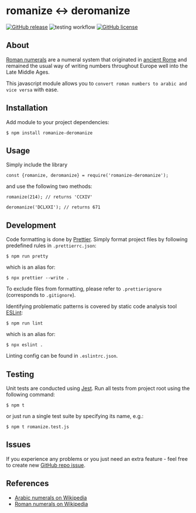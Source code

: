 # romanize &harr; deromanize

[![GitHub release](https://img.shields.io/github/release/aleksbelic/romanize-deromanize.svg?style=flat-square)](https://GitHub.com/aleksbelic/romanize-deromanize/releases/)
![testing workflow](https://github.com/aleksbelic/romanize-deromanize/actions/workflows/tests.yml/badge.svg)
[![GitHub license](https://img.shields.io/github/license/aleksbelic/romanize-deromanize?style=flat-square)](https://raw.githubusercontent.com/aleksbelic/romanize-deromanize/main/LICENSE.md)

## About

[Roman numerals](https://en.wikipedia.org/wiki/Roman_numerals) are a numeral system that originated in [ancient Rome](https://en.wikipedia.org/wiki/Ancient_Rome) and remained the usual way of writing numbers throughout Europe well into the Late Middle Ages.

This javascript module allows you to `convert roman numbers to arabic and vice versa` with ease.

## Installation

Add module to your project dependencies:

```
$ npm install romanize-deromanize
```

## Usage

Simply include the library

```
const {romanize, deromanize} = require('romanize-deromanize');
```

and use the following two methods:

```
romanize(214); // returns 'CCXIV'
```

```
deromanize('DCLXXI'); // returns 671
```

## Development

Code formatting is done by [Prettier](https://prettier.io/).
Simply format project files by following predefined rules in `.prettierrc.json`:

```
$ npm run pretty
```

which is an alias for:

```
$ npx prettier --write .
```

To exclude files from formatting, please refer to `.prettierignore` (corresponds to `.gitignore`).

Identifying problematic patterns is covered by static code analysis tool [ESLint](https://eslint.org/):

```
$ npm run lint
```

which is an alias for:

```
$ npx eslint .
```

Linting config can be found in `.eslintrc.json`.

## Testing

Unit tests are conducted using [Jest](https://jestjs.io/). Run all tests from project root using the following command:

```
$ npm t
```

or just run a single test suite by specifying its name, e.g.:

```
$ npm t romanize.test.js
```

## Issues

If you experience any problems or you just need an extra feature - feel free to create new [GitHub repo issue](https://github.com/aleksbelic/romanize-deromanize/issues).

## References

- [Arabic numerals on Wikipedia](https://en.wikipedia.org/wiki/Arabic_numerals)
- [Roman numerals on Wikipedia](https://en.wikipedia.org/wiki/Roman_numerals)
